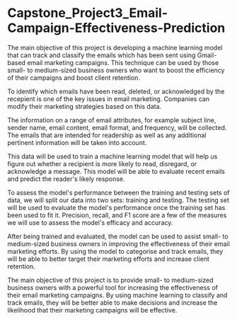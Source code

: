 # Capstone_Project3_Email-Campaign-Effectiveness-Prediction

The main objective of this project is developing a machine learning model that can track  and classify the emails which has been sent using Gmail-based email marketing campaigns. This technique can be used by those small- to medium-sized business owners who want to boost the efficiency of their campaigns and boost client retention.

To identify which emails have been read, deleted, or acknowledged by the recepient is one of the key issues in email marketing. Companies can modify their marketing strategies based on this data.

The information on a range of email attributes, for example subject line, sender name, email content, email format, and frequency, will be collected. The emails that are intended for readership as well as any additional pertinent information will be taken into account.

This data will be used to train a machine learning model that will help us figure out whether a recipient is more likely to read, disregard, or acknowledge a message. This model will be able to evaluate recent emails and predict the reader's likely response.

To assess the model's performance between the training and testing sets of data, we will split our data into two sets: training and testing. The testing set will be used to evaluate the model's performance once the training set has been used to fit it. Precision, recall, and F1 score are a few of the measures we will use to assess the model's efficacy and accuracy.

After being trained and evaluated, the model can be used to assist small- to medium-sized business owners in improving the effectiveness of their email marketing efforts. By using the model to categorise and track emails, they will be able to better target their marketing efforts and increase client retention.

The main objective of this project is to provide small- to medium-sized business owners with a powerful tool for increasing the effectiveness of their email marketing campaigns. By using machine learning to classify and track emails, they will be better able to make decisions and increase the likelihood that their marketing campaigns will be effective.
